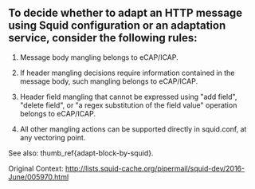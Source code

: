 To decide whether to adapt an HTTP message using Squid configuration or an
adaptation service, consider the following rules:
----

1. Message body mangling belongs to eCAP/ICAP.

2. If header mangling decisions require information contained in the message
   body, such mangling belongs to eCAP/ICAP.

3. Header field mangling that cannot be expressed using "add field", "delete
   field", or "a regex substitution of the field value" operation belongs to
   eCAP/ICAP.

4. All other mangling actions can be supported directly in squid.conf, at any
   vectoring point.

See also: thumb_ref{adapt-block-by-squid}.

Original Context:
http://lists.squid-cache.org/pipermail/squid-dev/2016-June/005970.html
